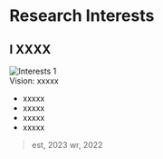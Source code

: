 # Research Interests

## I XXXX

![Interests 1](/pic/1.png)
<br>
Vision: xxxxx
- xxxxx
- xxxxx
- xxxxx
- xxxxx
> est, 2023
> wr, 2022